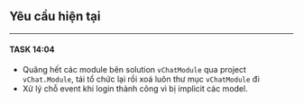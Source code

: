 ## Yêu cầu hiện tại
-------------------

#### TASK 14:04
- Quăng hết các module bên solution `vChatModule` qua project `vChat.Module`, tái tổ chức lại rồi xoá luôn thư mục `vChatModule` đi
- Xử lý chỗ event khi login thành công vì bị implicit các model.